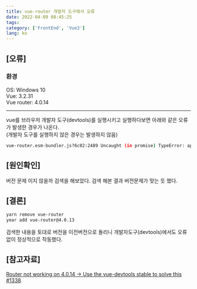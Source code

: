 ```yaml
---
title: vue-router 개발자 도구에서 오류
date: 2022-04-09 08:45:25
tags:
category: ['FrontEnd', 'Vue3']
lang: ko
---
```

## [오류]
### 환경
OS: Windows 10  
Vue: 3.2.31  
Vue router: 4.0.14  
- - -
vue를 브라우저 개발자 도구(devtools)를 실행시키고 실행하다보면 아래와 같은 오류가 발생한 경우가 나온다.  
(개발자 도구를 실행하지 않은 경우는 발생하지 않음)

```bash
vue-router.esm-bundler.js?6c02:2489 Uncaught (in promise) TypeError: api.now is not a function
```
## [원인확인]
버전 문제 이지 않을까 검색을 해보았다. 검색 해본 결과 버전문제가 맞는 듯 했다.

## [결론]
```bash
yarn remove vue-router
year add vue-router@4.0.13
```
검색한 내용을 토대로 버전을 이전버전으로 돌리니 개발자도구(devtools)에서도 오류 없이 정상적으로 작동했다.

## [참고자료]
[Router not working on 4.0.14 -> Use the vue-devtools stable to solve this #1338](https://github.com/vuejs/router/issues/1338)